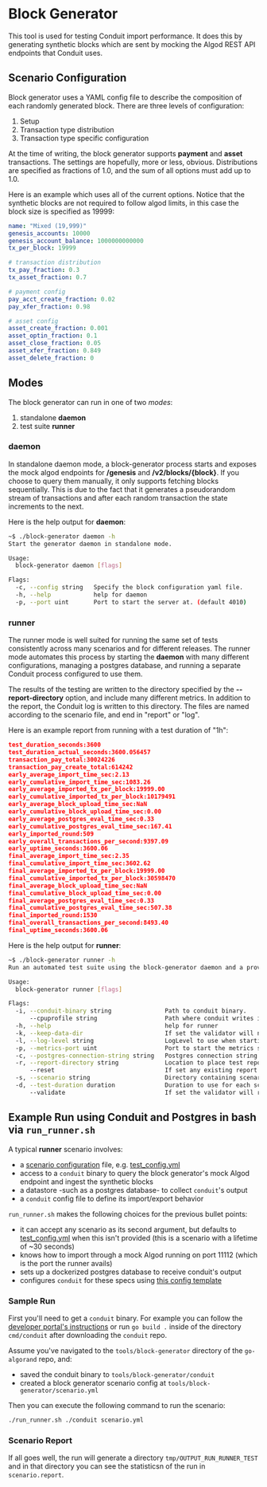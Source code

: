# Block Generator

This tool is used for testing Conduit import performance. It does this by generating synthetic blocks which are sent by mocking the Algod REST API endpoints that Conduit uses.

## Scenario Configuration

Block generator uses a YAML config file to describe the composition of each randomly generated block. There are three levels of configuration:

1. Setup
2. Transaction type distribution
3. Transaction type specific configuration

At the time of writing, the block generator supports **payment** and **asset** transactions. The settings are hopefully, more or less, obvious. Distributions are specified as fractions of 1.0, and the sum of all options must add up to 1.0.

Here is an example which uses all of the current options. Notice that the synthetic blocks are not required to follow algod limits, in this case the block size is specified as 19999:

```yml
name: "Mixed (19,999)"
genesis_accounts: 10000
genesis_account_balance: 1000000000000
tx_per_block: 19999

# transaction distribution
tx_pay_fraction: 0.3
tx_asset_fraction: 0.7

# payment config
pay_acct_create_fraction: 0.02
pay_xfer_fraction: 0.98

# asset config
asset_create_fraction: 0.001
asset_optin_fraction: 0.1
asset_close_fraction: 0.05
asset_xfer_fraction: 0.849
asset_delete_fraction: 0
```

## Modes

The block generator can run in one of two _modes_:

1. standalone **daemon**
2. test suite **runner**

### daemon

In standalone daemon mode, a block-generator process starts and exposes the mock algod endpoints for **/genesis** and **/v2/blocks/{block}**. If you choose to query them manually, it only supports fetching blocks sequentially. This is due to the fact that it generates a pseudorandom stream of transactions and after each random transaction the state increments to the next.

Here is the help output for **daemon**:

```bash
~$ ./block-generator daemon -h
Start the generator daemon in standalone mode.

Usage:
  block-generator daemon [flags]

Flags:
  -c, --config string   Specify the block configuration yaml file.
  -h, --help            help for daemon
  -p, --port uint       Port to start the server at. (default 4010)
```
  
### runner

The runner mode is well suited for running the same set of tests consistently across many scenarios and for different releases. The runner mode automates this process by starting the **daemon** with many different configurations, managing a postgres database, and running a separate Conduit process configured to use them.

The results of the testing are written to the directory specified by the **--report-directory** option, and include many different metrics. In addition to the report, the Conduit log is written to this directory. The files are named according to the scenario file, and end in "report" or "log".

Here is an example report from running with a test duration of "1h":

```json
test_duration_seconds:3600
test_duration_actual_seconds:3600.056457
transaction_pay_total:30024226
transaction_pay_create_total:614242
early_average_import_time_sec:2.13
early_cumulative_import_time_sec:1083.26
early_average_imported_tx_per_block:19999.00
early_cumulative_imported_tx_per_block:10179491
early_average_block_upload_time_sec:NaN
early_cumulative_block_upload_time_sec:0.00
early_average_postgres_eval_time_sec:0.33
early_cumulative_postgres_eval_time_sec:167.41
early_imported_round:509
early_overall_transactions_per_second:9397.09
early_uptime_seconds:3600.06
final_average_import_time_sec:2.35
final_cumulative_import_time_sec:3602.62
final_average_imported_tx_per_block:19999.00
final_cumulative_imported_tx_per_block:30598470
final_average_block_upload_time_sec:NaN
final_cumulative_block_upload_time_sec:0.00
final_average_postgres_eval_time_sec:0.33
final_cumulative_postgres_eval_time_sec:507.38
final_imported_round:1530
final_overall_transactions_per_second:8493.40
final_uptime_seconds:3600.06
```

Here is the help output for **runner**:

```bash
~$ ./block-generator runner -h
Run an automated test suite using the block-generator daemon and a provided conduit binary. Results are captured to a specified output directory.

Usage:
  block-generator runner [flags]

Flags:
  -i, --conduit-binary string               Path to conduit binary.
      --cpuprofile string                   Path where conduit writes its CPU profile.
  -h, --help                                help for runner
  -k, --keep-data-dir                       If set the validator will not delete the data directory after tests complete.
  -l, --log-level string                    LogLevel to use when starting conduit. [panic, fatal, error, warn, info, debug, trace] (default "error")
  -p, --metrics-port uint                   Port to start the metrics server at. (default 9999)
  -c, --postgres-connection-string string   Postgres connection string.
  -r, --report-directory string             Location to place test reports.
      --reset                               If set any existing report directory will be deleted before running tests.
  -s, --scenario string                     Directory containing scenarios, or specific scenario file.
  -d, --test-duration duration              Duration to use for each scenario. (default 5m0s)
      --validate                            If set the validator will run after test-duration has elapsed to verify data is correct. An extra line in each report indicates validator success or failure.
```

## Example Run using Conduit and Postgres in **bash** via `run_runner.sh`

A typical **runner** scenario involves:

* a [scenario configuration](#scenario-configuration) file, e.g. [test_config.yml](./test_config.yml)
* access to a `conduit` binary to query the block generator's mock Algod endpoint and ingest the synthetic blocks
* a datastore -such as a postgres database- to collect `conduit`'s output
* a `conduit` config file to define its import/export behavior

`run_runner.sh` makes the following choices for the previous bullet points:

* it can accept any scenario as its second argument, but defaults to [test_config.yml](./test_config.yml) when this isn't provided (this is a scenario with a lifetime of ~30 seconds)
* knows how to import through a mock Algod running on port 11112 (which is the port the runner avails)
* sets up a dockerized postgres database to receive conduit's output
* configures `conduit` for these specs using [this config template](./runner/template/conduit.yml.tmpl)

### Sample Run

First you'll need to get a `conduit` binary. For example you can follow the [developer portal's instructions](https://developer.algorand.org/docs/get-details/conduit/GettingStarted/#installation) or run `go build .` inside of the directory `cmd/conduit` after downloading the `conduit` repo.

Assume you've navigated to the `tools/block-generator` directory of 
the `go-algorand` repo, and:

* saved the conduit binary to `tools/block-generator/conduit`
* created a block generator scenario config at `tools/block-generator/scenario.yml`

Then you can execute the following command to run the scenario:

```sh
./run_runner.sh ./conduit scenario.yml 
```

### Scenario Report

If all goes well, the run will generate a directory `tmp/OUTPUT_RUN_RUNNER_TEST`
and in that directory you can see the statisticsn of the run in `scenario.report`.
